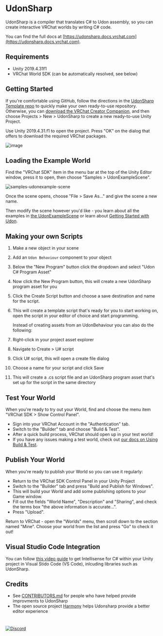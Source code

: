 # UdonSharp

UdonSharp is a compiler that translates C# to Udon assembly, so you can create interactive VRChat worlds by writing C# code.

You can find the full docs at [https://udonsharp.docs.vrchat.com](https://udonsharp.docs.vrchat.com).

## Requirements
- Unity 2019.4.31f1
- VRChat World SDK (can be automatically resolved, see below)

## Getting Started

If you're comfortable using GitHub, follow the directions in the [UdonSharp Template repo](https://github.com/vrchat-community/template-udonsharp) to quickly make your own ready-to-use repository.
Otherwise, you can [download the VRChat Creator Companion](https://vrchat.com/home/download), and then choose Projects > New > UdonSharp to create a new ready-to-use Unity Project.

Use Unity 2019.4.31.f1 to open the project. Press "OK" on the dialog that offers to download the required VRChat packages.

![image](https://user-images.githubusercontent.com/737888/185468226-33492169-c1f5-4b27-b5c4-83febb5e6e66.png)


## Loading the Example World

Find the "VRChat SDK" item in the menu bar at the top of the Unity Editor window, press it to open, then choose "Samples > UdonExampleScene".

![samples-udonexample-scene](https://user-images.githubusercontent.com/737888/186485286-2758cec3-ec89-4598-a451-9fa12fa27616.png)

Once the scene opens, choose "File > Save As..." and give the scene a new name.

Then modify the scene however you'd like - you learn about all the examples in [the UdonExampleScene](https://docs.vrchat.com/docs/udon-example-scene) or learn about [Getting Started with Udon](https://docs.vrchat.com/docs/getting-started-with-udon).

## Making your own Scripts

1. Make a new object in your scene
2. Add an `Udon Behaviour` component to your object
3. Below the "New Program" button click the dropdown and select "Udon C# Program Asset"
4. Now click the New Program button, this will create a new UdonSharp program asset for you
5. Click the Create Script button and choose a save destination and name for the script.
6. This will create a template script that's ready for you to start working on, open the script in your editor of choice and start programming.


   Instead of creating assets from an UdonBehaviour you can also do the following:
1. Right-click in your project asset explorer
2. Navigate to Create > U# script 
3. Click U# script, this will open a create file dialog
4. Choose a name for your script and click Save
5. This will create a .cs script file and an UdonSharp program asset that's set up for the script in the same directory

## Test Your World
When you're ready to try out your World, find and choose the menu item "VRChat SDK > Show Control Panel".
* Sign into your VRChat Account in the "Authentication" tab.
* Switch to the "Builder" tab and choose "Build & Test".
* After a quick build process, VRChat should open up in your test world!
* If you have any issues making a test world, check out [our docs on Using Build & Test](https://docs.vrchat.com/docs/using-build-test).

## Publish Your World

When you're ready to publish your World so you can use it regularly:
* Return to the VRChat SDK Control Panel in your Unity Project
* Switch to the "Builder" tab and press "Build and Publish for Windows".
* This will build your World and add some publishing options to your Game window.
* Fill out the fields "World Name", "Description" and "Sharing", and check the terms box "the above information is accurate...".
* Press "Upload".

Return to VRChat - open the "Worlds" menu, then scroll down to the section named "Mine". Choose your world from the list and press "Go" to check it out!

## Visual Studio Code Integration

You can follow [this video guide](https://www.youtube.com/watch?v=ihVAKiJdd40) to get Intellisense for C# within your Unity project in Visual Stido Code (VS Code), inlcuding libraries such as UdonSharp.
  
## Credits

- See [CONTRIBUTORS.md](https://github.com/vrchat-community/UdonSharp/blob/master/CONTRIBUTORS.md) for people who have helped provide improvments to UdonSharp
- The open source project [Harmony](https://github.com/pardeike/Harmony) helps Udonsharp provide a better editor experience

# 
[![Discord](https://img.shields.io/badge/Discord-Merlin%27s%20Discord%20Server-blueviolet?logo=discord)](https://discord.gg/Ub2n8ZA)